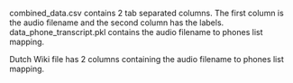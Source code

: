 
combined_data.csv contains 2 tab separated columns. The first column is the audio filename and the second column has the labels.
data_phone_transcript.pkl contains the audio filename to phones list mapping.

Dutch Wiki file has 2 columns containing the audio filename to phones list mapping.
